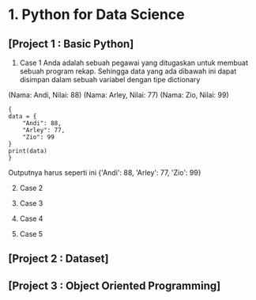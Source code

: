 # 1. Python for Data Science

## [Project 1 : Basic Python]
1. Case 1
Anda adalah sebuah pegawai yang ditugaskan untuk membuat sebuah program rekap. Sehingga data yang ada dibawah ini dapat disimpan dalam sebuah variabel dengan tipe dictionary

(Nama: Andi, Nilai: 88)
(Nama: Arley, Nilai: 77)
(Nama: Zio, Nilai: 99)

```
{
data = {
    "Andi": 88,
    "Arley": 77,
    "Zio": 99
}
print(data)
}
```
Outputnya harus seperti ini
{'Andi': 88, 'Arley': 77, 'Zio': 99}

2. Case 2

3. Case 3
 
4. Case 4
   
5. Case 5

## [Project 2 : Dataset]

## [Project 3 : Object Oriented Programming]
